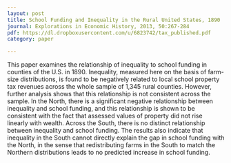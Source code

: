 ```yaml
---
layout: post
title: School Funding and Inequality in the Rural United States, 1890
journal: Explorations in Economic History, 2013, 50:267-284
pdf: https://dl.dropboxusercontent.com/u/6823742/tax_published.pdf
category: paper

---
```

This paper examines the relationship of inequality to school funding in counties of the U.S. in 1890. Inequality, measured here on the basis of farm-size distributions, is found to be negatively related to local school property tax revenues across the whole sample of 1,345 rural counties. However, further analysis shows that this relationship is not consistent across the sample. In the North, there is a significant negative relationship between inequality and school funding, and this relationship is shown to be consistent with the fact that assessed values of property did not rise linearly with wealth. Across the South, there is no distinct relationship between inequality and school funding. The results also indicate that inequality in the South cannot directly explain the gap in school funding with the North, in the sense that redistributing farms in the South to match the Northern distributions leads to no predicted increase in school funding. 